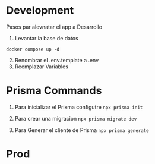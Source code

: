 # Development
Pasos par alevnatar el app a Desarrollo

1. Levantar la base de datos
```
docker compose up -d
```

2. Renombrar el .env.template a .env
3. Reemplazar Variables

# Prisma Commands
1. Para inicializar el Prixma configutre
```npx prisma init```

2. Para crear una migracion
```npx prisma migrate dev```

3. Para Generar el cliente de Prisma
```npx prisma generate```

# Prod